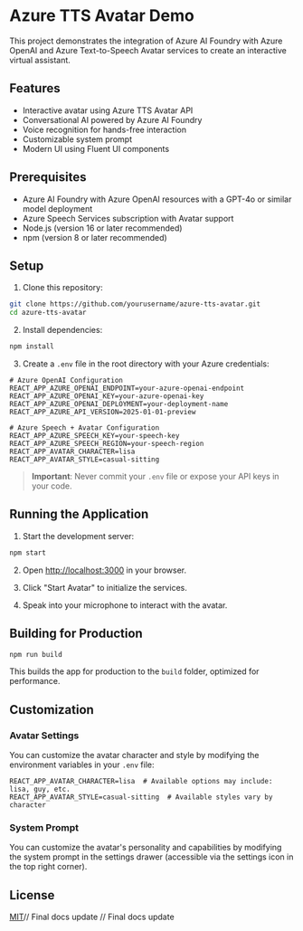 # Azure TTS Avatar Demo

This project demonstrates the integration of Azure AI Foundry with Azure OpenAI and Azure Text-to-Speech Avatar services to create an interactive virtual assistant.

## Features

- Interactive avatar using Azure TTS Avatar API
- Conversational AI powered by Azure AI Foundry
- Voice recognition for hands-free interaction
- Customizable system prompt
- Modern UI using Fluent UI components

## Prerequisites

- Azure AI Foundry with Azure OpenAI resources with a GPT-4o or similar model deployment
- Azure Speech Services subscription with Avatar support
- Node.js (version 16 or later recommended)
- npm (version 8 or later recommended)

## Setup

1. Clone this repository:
```bash
git clone https://github.com/yourusername/azure-tts-avatar.git
cd azure-tts-avatar
```

2. Install dependencies:
```bash
npm install
```

3. Create a `.env` file in the root directory with your Azure credentials:
```
# Azure OpenAI Configuration
REACT_APP_AZURE_OPENAI_ENDPOINT=your-azure-openai-endpoint
REACT_APP_AZURE_OPENAI_KEY=your-azure-openai-key
REACT_APP_AZURE_OPENAI_DEPLOYMENT=your-deployment-name
REACT_APP_AZURE_API_VERSION=2025-01-01-preview

# Azure Speech + Avatar Configuration
REACT_APP_AZURE_SPEECH_KEY=your-speech-key
REACT_APP_AZURE_SPEECH_REGION=your-speech-region
REACT_APP_AVATAR_CHARACTER=lisa
REACT_APP_AVATAR_STYLE=casual-sitting
```

> **Important**: Never commit your `.env` file or expose your API keys in your code.

## Running the Application

1. Start the development server:
```bash
npm start
```

2. Open [http://localhost:3000](http://localhost:3000) in your browser.

3. Click "Start Avatar" to initialize the services.

4. Speak into your microphone to interact with the avatar.

## Building for Production

```bash
npm run build
```

This builds the app for production to the `build` folder, optimized for performance.

## Customization

### Avatar Settings

You can customize the avatar character and style by modifying the environment variables in your `.env` file:

```
REACT_APP_AVATAR_CHARACTER=lisa  # Available options may include: lisa, guy, etc.
REACT_APP_AVATAR_STYLE=casual-sitting  # Available styles vary by character
```

### System Prompt

You can customize the avatar's personality and capabilities by modifying the system prompt in the settings drawer (accessible via the settings icon in the top right corner).

## License

[MIT](https://choosealicense.com/licenses/mit/)// Final docs update
// Final docs update
